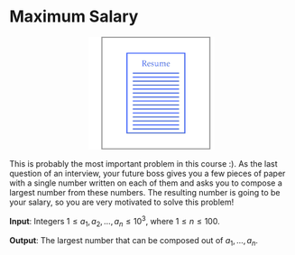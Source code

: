 # Maximum Salary

<center><img src="logo.png" height="200px"></center>

This is probably the most important problem 
in this course :). 
As the last question of an interview, 
your future boss gives you a few pieces of 
paper with a single number written on 
each of them and asks you to compose 
a largest number from these numbers. 
The resulting number is going to be 
your salary, so you are very motivated to 
solve this problem!

**Input**: Integers 
$1 \le a_1, a_2, \dotsc, a_n \le 10^3$, where
$1 \le n \le 100$.

**Output**: The largest number that 
can be composed out of $a_1, \dotsc, a_n$.
